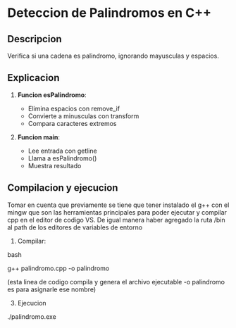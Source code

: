 # Deteccion de Palindromos en C++

## Descripcion
Verifica si una cadena es palindromo, ignorando mayusculas y espacios.

## Explicacion

1. **Funcion esPalindromo**:
   - Elimina espacios con remove_if
   - Convierte a minusculas con transform
   - Compara caracteres extremos

2. **Funcion main**:
   - Lee entrada con getline
   - Llama a esPalindromo()
   - Muestra resultado

## Compilacion y ejecucion
Tomar en cuenta que previamente se tiene que tener instalado el g++ con el mingw que son las herramientas principales para poder ejecutar y compilar cpp en el editor de codigo VS.
De igual manera haber agregado la ruta /bin al path de los editores de variables de entorno
1. Compilar:

bash

g++ palindromo.cpp -o palindromo 

(esta linea de codigo compila y genera el archivo ejecutable -o palindromo es para asignarle ese nombre)

3. Ejecucion
 
 ./palindromo.exe
